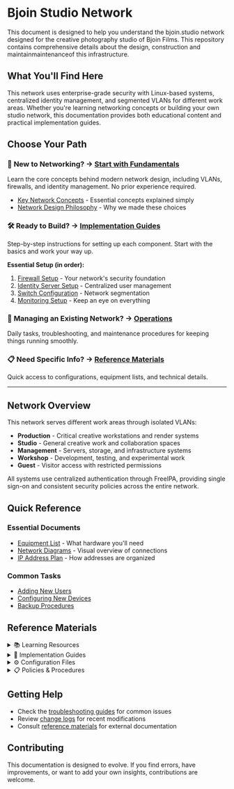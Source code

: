# Bjoin Studio Network

This document is designed to help you understand the bjoin.studio network designed for the creative photography studio of Bjoin Films. This repository contains comprehensive details about the design, construction and maintainmaintenanceof this infrastructure.

## What You'll Find Here

This network uses enterprise-grade security with Linux-based systems, centralized identity management, and segmented VLANs for different work areas. Whether you're learning networking concepts or building your own studio network, this documentation provides both educational content and practical implementation guides.

## Choose Your Path

### 🎯 **New to Networking?** → [Start with Fundamentals](3-learning/)
Learn the core concepts behind modern network design, including VLANs, firewalls, and identity management. No prior experience required.

- [Key Network Concepts](3-learning/key-concepts.md) - Essential concepts explained simply
- [Network Design Philosophy](4-insights/network-design-considerations.md) - Why we made these choices

### 🛠️ **Ready to Build?** → [Implementation Guides](8-deployment/)
Step-by-step instructions for setting up each component. Start with the basics and work your way up.

**Essential Setup (in order):**
1. [Firewall Setup](8-deployment/opnsense-initial-setup-guide.md) - Your network's security foundation
2. [Identity Server Setup](8-deployment/freeipa-server-setup-guide.md) - Centralized user management
3. [Switch Configuration](8-deployment/netgear-gs108ev4-switch-vlan-configuration.md) - Network segmentation
4. [Monitoring Setup](8-deployment/network-monitoring-setup.md) - Keep an eye on everything

### 🔧 **Managing an Existing Network?** → [Operations](9-maintenance/)
Daily tasks, troubleshooting, and maintenance procedures for keeping things running smoothly.

### 📋 **Need Specific Info?** → [Reference Materials](#reference-materials)
Quick access to configurations, equipment lists, and technical details.

---

## Network Overview

This network serves different work areas through isolated VLANs:
- **Production** - Critical creative workstations and render systems
- **Studio** - General creative work and collaboration spaces  
- **Management** - Servers, storage, and infrastructure systems
- **Workshop** - Development, testing, and experimental work
- **Guest** - Visitor access with restricted permissions

All systems use centralized authentication through FreeIPA, providing single sign-on and consistent security policies across the entire network.

## Quick Reference

### Essential Documents
- [Equipment List](2-equipment-list/equipment-list.md) - What hardware you'll need
- [Network Diagrams](5-physical-layout/) - Visual overview of connections
- [IP Address Plan](6-configuration/ip-address-management.md) - How addresses are organized

### Common Tasks
- [Adding New Users](8-deployment/freeipa-user-group-management.md)
- [Configuring New Devices](8-deployment/server-onboarding.md)
- [Backup Procedures](9-maintenance/backup-and-recovery-plan.md)

## Reference Materials

<details>
<summary>📚 Learning Resources</summary>

- [Key Concepts](3-learning/key-concepts.md)
- [Device Optimization](3-learning/network-device-role-optimization.md)
- [Design Insights](4-insights/)
- [ZFS and FreeIPA Best Practices](4-insights/freeipa-and-zfs-insights.md)

</details>

<details>
<summary>🔧 Implementation Guides</summary>

**Core Infrastructure:**
- [Firewall Configuration](8-deployment/opnsense-initial-setup-guide.md)
- [Identity Management](8-deployment/freeipa-server-setup-guide.md)
- [Virtualization Platform](8-deployment/proxmox-host-setup-guide.md)
- [Storage System](8-deployment/truenas-server-setup-guide.md)

**Network Devices:**
- [Cisco Switch Setup](8-deployment/cisco-nexus-9236c-initial-setup.md)
- [Managed Switch Config](8-deployment/netgear-gs108ev4-switch-vlan-configuration.md)

**Monitoring & Management:**
- [Network Monitoring](8-deployment/network-monitoring-setup.md)
- [Grafana Dashboard](8-deployment/grafana-docker-setup.md)
- [InfluxDB Setup](docs/configuration/monitoring/influxdb-setup.md)
- [Custom InfluxDB on TrueNAS](docs/guides/operations/custom-influxdb-setup-truenas.md)

</details>

<details>
<summary>⚙️ Configuration Files</summary>

- [Device Configurations](6-configuration/cfg/)
- [Ansible Automation](6-configuration/ansible/)
- [Prometheus Monitoring](6-configuration/prometheus/)

</details>

<details>
<summary>📋 Policies & Procedures</summary>

- [Security Policies](12-appendix/firewall-rule-policy.md)
- [Naming Conventions](12-appendix/host-naming-conventions.md)
- [Incident Response](9-maintenance/incident-response-plan.md)
- [Disaster Recovery](9-maintenance/disaster-recovery-plan.md)

</details>

## Getting Help

- Check the [troubleshooting guides](9-maintenance/) for common issues
- Review [change logs](9-maintenance/change-management-log.md) for recent modifications
- Consult [reference materials](11-references/references.md) for external documentation

## Contributing

This documentation is designed to evolve. If you find errors, have improvements, or want to add your own insights, contributions are welcome.